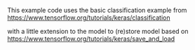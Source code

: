 This example code uses the basic classification example from https://www.tensorflow.org/tutorials/keras/classification

with a little extension to the model to (re)store model based on https://www.tensorflow.org/tutorials/keras/save_and_load